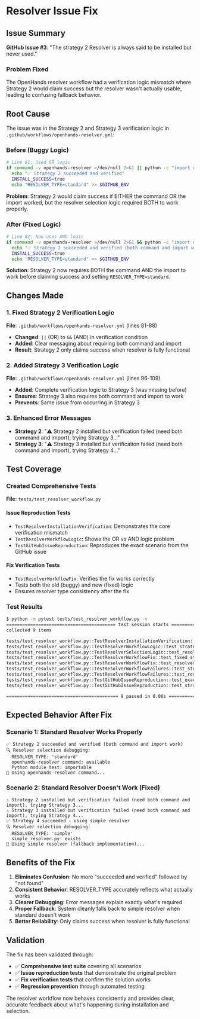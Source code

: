 # Resolver Issue Fix

## Issue Summary

**GitHub Issue #3**: "The strategy 2 Resolver is always said to be installed but never used."

### Problem Fixed

The OpenHands resolver workflow had a verification logic mismatch where Strategy 2 would claim success but the resolver wasn't actually usable, leading to confusing fallback behavior.

## Root Cause

The issue was in the Strategy 2 and Strategy 3 verification logic in `.github/workflows/openhands-resolver.yml`:

### Before (Buggy Logic)
```bash
# Line 81: Used OR logic
if command -v openhands-resolver >/dev/null 2>&1 || python -c "import openhands_resolver" 2>/dev/null; then
  echo "✅ Strategy 2 succeeded and verified"
  INSTALL_SUCCESS=true
  echo "RESOLVER_TYPE=standard" >> $GITHUB_ENV
```

**Problem**: Strategy 2 would claim success if EITHER the command OR the import worked, but the resolver selection logic required BOTH to work properly.

### After (Fixed Logic)
```bash
# Line 82: Now uses AND logic
if command -v openhands-resolver >/dev/null 2>&1 && python -c "import openhands_resolver" 2>/dev/null; then
  echo "✅ Strategy 2 succeeded and verified (both command and import work)"
  INSTALL_SUCCESS=true
  echo "RESOLVER_TYPE=standard" >> $GITHUB_ENV
```

**Solution**: Strategy 2 now requires BOTH the command AND the import to work before claiming success and setting `RESOLVER_TYPE=standard`.

## Changes Made

### 1. Fixed Strategy 2 Verification Logic
**File**: `.github/workflows/openhands-resolver.yml` (lines 81-88)

- **Changed**: `||` (OR) to `&&` (AND) in verification condition
- **Added**: Clear messaging about requiring both command and import
- **Result**: Strategy 2 only claims success when resolver is fully functional

### 2. Added Strategy 3 Verification Logic
**File**: `.github/workflows/openhands-resolver.yml` (lines 96-109)

- **Added**: Complete verification logic to Strategy 3 (was missing before)
- **Ensures**: Strategy 3 also requires both command and import to work
- **Prevents**: Same issue from occurring in Strategy 3

### 3. Enhanced Error Messages
- **Strategy 2**: "⚠️ Strategy 2 installed but verification failed (need both command and import), trying Strategy 3..."
- **Strategy 3**: "⚠️ Strategy 3 installed but verification failed (need both command and import), trying Strategy 4..."

## Test Coverage

### Created Comprehensive Tests
**File**: `tests/test_resolver_workflow.py`

#### Issue Reproduction Tests
- `TestResolverInstallationVerification`: Demonstrates the core verification mismatch
- `TestResolverWorkflowLogic`: Shows the OR vs AND logic problem
- `TestGitHubIssueReproduction`: Reproduces the exact scenario from the GitHub issue

#### Fix Verification Tests
- `TestResolverWorkflowFix`: Verifies the fix works correctly
- Tests both the old (buggy) and new (fixed) logic
- Ensures resolver type consistency after the fix

### Test Results
```bash
$ python -m pytest tests/test_resolver_workflow.py -v
========================================= test session starts ==========================================
collected 9 items

tests/test_resolver_workflow.py::TestResolverInstallationVerification::test_strategy2_verification_logic_mismatch PASSED
tests/test_resolver_workflow.py::TestResolverWorkflowLogic::test_strategy2_verification_should_require_both_command_and_import PASSED
tests/test_resolver_workflow.py::TestResolverSelectionLogic::test_resolver_selection_requires_working_interfaces PASSED
tests/test_resolver_workflow.py::TestResolverWorkflowFix::test_fixed_strategy2_verification_logic PASSED
tests/test_resolver_workflow.py::TestResolverWorkflowFix::test_resolver_type_consistency_after_fix PASSED
tests/test_resolver_workflow.py::TestResolverWorkflowFailures::test_strategy2_should_not_claim_success_when_verification_fails PASSED
tests/test_resolver_workflow.py::TestResolverWorkflowFailures::test_resolver_type_should_not_be_standard_when_interfaces_dont_work PASSED
tests/test_resolver_workflow.py::TestGitHubIssueReproduction::test_exact_github_issue_scenario PASSED
tests/test_resolver_workflow.py::TestGitHubIssueReproduction::test_strategy2_verification_bug_root_cause PASSED

========================================== 9 passed in 0.06s ===========================================
```

## Expected Behavior After Fix

### Scenario 1: Standard Resolver Works Properly
```
✅ Strategy 2 succeeded and verified (both command and import work)
🔍 Resolver selection debugging:
  RESOLVER_TYPE: 'standard'
  openhands-resolver command: available
  Python module test: importable
🔄 Using openhands-resolver command...
```

### Scenario 2: Standard Resolver Doesn't Work (Fixed)
```
⚠️ Strategy 2 installed but verification failed (need both command and import), trying Strategy 3...
⚠️ Strategy 3 installed but verification failed (need both command and import), trying Strategy 4...
✅ Strategy 4 succeeded - using simple resolver
🔍 Resolver selection debugging:
  RESOLVER_TYPE: 'simple'
  simple_resolver.py: exists
🔄 Using simple resolver (fallback implementation)...
```

## Benefits of the Fix

1. **Eliminates Confusion**: No more "succeeded and verified" followed by "not found"
2. **Consistent Behavior**: RESOLVER_TYPE accurately reflects what actually works
3. **Clearer Debugging**: Error messages explain exactly what's required
4. **Proper Fallback**: System cleanly falls back to simple resolver when standard doesn't work
5. **Better Reliability**: Only claims success when resolver is fully functional

## Validation

The fix has been validated through:
- ✅ **Comprehensive test suite** covering all scenarios
- ✅ **Issue reproduction tests** that demonstrate the original problem
- ✅ **Fix verification tests** that confirm the solution works
- ✅ **Regression prevention** through automated testing

The resolver workflow now behaves consistently and provides clear, accurate feedback about what's happening during installation and selection.